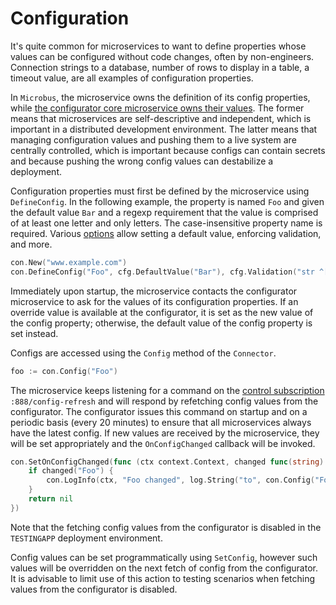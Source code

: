 # Configuration

It's quite common for microservices to want to define properties whose values can be configured without code changes, often by non-engineers. Connection strings to a database, number of rows to display in a table, a timeout value, are all examples of configuration properties.

In `Microbus`, the microservice owns the definition of its config properties, while [the configurator core microservice owns their values](../structure/coreservices-configurator.md). The former means that microservices are self-descriptive and independent, which is important in a distributed development environment. The latter means that managing configuration values and pushing them to a live system are centrally controlled, which is important because configs can contain secrets and because pushing the wrong config values can destabilize a deployment.

Configuration properties must first be defined by the microservice using `DefineConfig`. In the following example, the property is named `Foo` and given the default value `Bar` and a regexp requirement that the value is comprised of at least one letter and only letters. The case-insensitive property name is required. Various [options](../structure/cfg.md) allow setting a default value, enforcing validation, and more.

```go
con.New("www.example.com")
con.DefineConfig("Foo", cfg.DefaultValue("Bar"), cfg.Validation("str ^[A-Za-z]+$"))
```

Immediately upon startup, the microservice contacts the configurator microservice to ask for the values of its configuration properties. If an override value is available at the configurator, it is set as the new value of the config property; otherwise, the default value of the config property is set instead.

Configs are accessed using the `Config` method of the `Connector`. 

```go
foo := con.Config("Foo")
```

The microservice keeps listening for a command on the [control subscription](./controlsubs.md) `:888/config-refresh` and will respond by refetching config values from the configurator. The configurator issues this command on startup and on a periodic basis (every 20 minutes) to ensure that all microservices always have the latest config. If new values are received by the microservice, they will be set appropriately and the `OnConfigChanged` callback will be invoked.

```go
con.SetOnConfigChanged(func (ctx context.Context, changed func(string) bool) error {
	if changed("Foo") {
		con.LogInfo(ctx, "Foo changed", log.String("to", con.Config("Foo")))
	}
	return nil
})
```

Note that the fetching config values from the configurator is disabled in the `TESTINGAPP` deployment environment.

Config values can be set programmatically using `SetConfig`, however such values will be overridden on the next fetch of config from the configurator. It is advisable to limit use of this action to testing scenarios when fetching values from the configurator is disabled.
